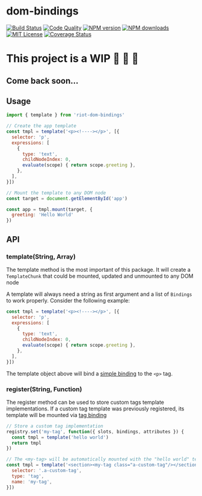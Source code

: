 # dom-bindings

[![Build Status][travis-image]][travis-url]
[![Code Quality][codeclimate-image]][codeclimate-url]
[![NPM version][npm-version-image]][npm-url]
[![NPM downloads][npm-downloads-image]][npm-url]
[![MIT License][license-image]][license-url]
[![Coverage Status][coverage-image]][coverage-url]

# This project is a WIP 🚧 🚧 🚧
## Come back soon...

## Usage

```js
import { template } from 'riot-dom-bindings'

// Create the app template
const tmpl = template('<p><!----></p>', [{
  selector: 'p',
  expressions: [
    {
      type: 'text',
      childNodeIndex: 0,
      evaluate(scope) { return scope.greeting },
    },
  ],
}])

// Mount the template to any DOM node
const target = document.getElementById('app')

const app = tmpl.mount(target, {
  greeting: 'Hello World'
})
```

[travis-image]:https://img.shields.io/travis/riot/dom-bindings.svg?style=flat-square
[travis-url]:https://travis-ci.org/riot/dom-bindings

[license-image]:http://img.shields.io/badge/license-MIT-000000.svg?style=flat-square
[license-url]:LICENSE

[npm-version-image]:http://img.shields.io/npm/v/riot-dom-bindings.svg?style=flat-square
[npm-downloads-image]:http://img.shields.io/npm/dm/riot-dom-bindings.svg?style=flat-square
[npm-url]:https://npmjs.org/package/riot-dom-bindings

[coverage-image]:https://img.shields.io/coveralls/riot/dom-bindings/master.svg?style=flat-square
[coverage-url]:https://coveralls.io/r/riot/dom-bindings/?branch=master

[codeclimate-image]:https://api.codeclimate.com/v1/badges/d0b7c555a1673354d66f/maintainability
[codeclimate-url]:https://codeclimate.com/github/riot/dom-bindings/maintainability

## API

### template(String, Array)

The template method is the most important of this package.
It will create a `TemplateChunk` that could be mounted, updated and unmounted to any DOM node

A template will always need a string as first argument and a list of `Bindings` to work properly.
Consider the following example:

```js
const tmpl = template('<p><!----></p>', [{
  selector: 'p',
  expressions: [
    {
      type: 'text',
      childNodeIndex: 0,
      evaluate(scope) { return scope.greeting },
    },
  ],
}])
```

The template object above will bind a [simple binding](#simple-binding) to the `<p>` tag.


### register(String, Function)

The register method can be used to store custom tags template implementations.
If a custom tag template was previously registered, its template will be mounted via [tag binding](#tag-binding)

```js
// Store a custom tag implementation
registry.set('my-tag', function({ slots, bindings, attributes }) {
  const tmpl = template('hello world')
  return tmpl
})

// The <my-tag> will be automatically mounted with the "hello world" text in it
const tmpl = template('<section><my-tag class="a-custom-tag"/></section>', [{
  selector: '.a-custom-tag',
  type: 'tag',
  name: 'my-tag',
}])
```



